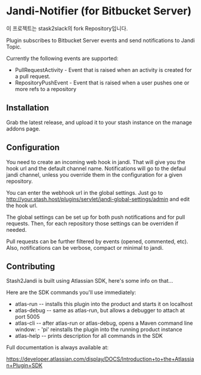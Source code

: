 # Jandi-Notifier (for Bitbucket Server)
이 프로젝트는 stask2slack의 fork Repository입니다.


Plugin subscribes to Bitbucket Server events and send notifications to
Jandi Topic.

Currently the following events are supported:

* PullRequestActivity - Event that is raised when an activity is created for a pull request.
* RepositoryPushEvent - Event that is raised when a user pushes one or more refs to a repository

## Installation

Grab the latest release, and upload it to your stash instance on 
the manage addons page.

## Configuration

You need to create an incoming web hook in jandi. That will give you the
hook url and the default channel name. Notifications will go to the
defaul jandi channel, unless you override them in the configuration for
a given repository.

You can enter the webhook url in the global settings. Just go to
http://your.stash.host/plugins/servlet/jandi-global-settings/admin and
edit the hook url.

The global settings can be set up for both push notifications and for pull requests.
Then, for each repository those settings can be overriden if needed.

Pull requests can be further filtered by events (opened, commented, etc). Also, notifications can be verbose,
compact or minimal to jandi.

## Contributing

Stash2Jandi is built using Atlassian SDK, here's some info on that...

Here are the SDK commands you'll use immediately:

* atlas-run -- installs this plugin into the product and starts it on localhost
* atlas-debug -- same as atlas-run, but allows a debugger to attach at port 5005
* atlas-cli -- after atlas-run or atlas-debug, opens a Maven command line window: - 'pi' reinstalls the plugin into the running product instance
* atlas-help -- prints description for all commands in the SDK

Full documentation is always available at:

https://developer.atlassian.com/display/DOCS/Introduction+to+the+Atlassian+Plugin+SDK